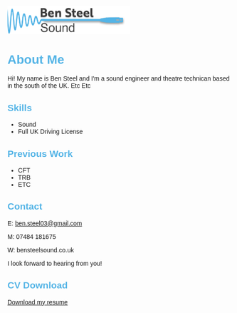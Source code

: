 <head>
  <meta charset="UTF-8">
  <title>Ben Steel Sound</title>
  <style>
    body {
      font-family: Helvetica, Arial, sans-serif;
    }
    h1, h2, h3, h4, h5, h6 {
      color: #54b4e6;
    }
  </style>
</head>


<img src="Web Logo.png" alt="Logo" style="width:275px;height:62.5px;">

# About Me

Hi! My name is Ben Steel and I'm a sound engineer and theatre technican based in the south of the UK.
Etc
Etc



## Skills

- Sound
- Full UK Driving License

## Previous Work

- CFT
- TRB
- ETC

## Contact

E: ben.steel03@gmail.com

M: 07484 181675

W: bensteelsound.co.uk

I look forward to hearing from you!

## CV Download

<a href="myfile.pdf" download>Download my resume</a>
